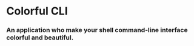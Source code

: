 # Colorful CLI


### An application who make your shell command-line interface colorful and beautiful.
